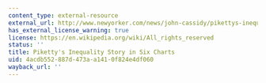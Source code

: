 ```yaml
---
content_type: external-resource
external_url: http://www.newyorker.com/news/john-cassidy/pikettys-inequality-story-in-six-charts
has_external_license_warning: true
license: https://en.wikipedia.org/wiki/All_rights_reserved
status: ''
title: Piketty's Inequality Story in Six Charts
uid: 4acdb552-887d-473a-a141-0f824e4df060
wayback_url: ''
---
```

